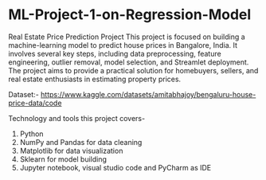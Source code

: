 # ML-Project-1-on-Regression-Model
Real Estate Price Prediction Project
This project is focused on building a machine-learning model to predict house prices in Bangalore, India. It involves several key steps, including data preprocessing, feature engineering, outlier removal, model selection, and Streamlet deployment. The project aims to provide a practical solution for homebuyers, sellers, and real estate enthusiasts in estimating property prices.

Dataset:- https://www.kaggle.com/datasets/amitabhajoy/bengaluru-house-price-data/code

Technology and tools this project covers-
1)	Python
2)	NumPy and Pandas for data cleaning 
3)	Matplotlib for data visualization
4)	Sklearn for model building 
5)	Jupyter notebook, visual studio code and PyCharm as IDE 

